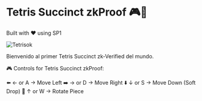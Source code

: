 # Tetris Succinct zkProof 🎮🌸

Built with ❤️ using SP1

![Tetrisok](https://github.com/user-attachments/assets/35bb0e60-5bb8-4d65-9e0f-5a381665ed5e)


Bienvenido al primer Tetris Succinct zk-Verified del mundo.

🎮 Controls for Tetris Succinct zkProof:

⬅️ ← or A → Move Left
➡️ → or D → Move Right
⬇️ ↓ or S → Move Down (Soft Drop)
🔄 ↑ or W → Rotate Piece


